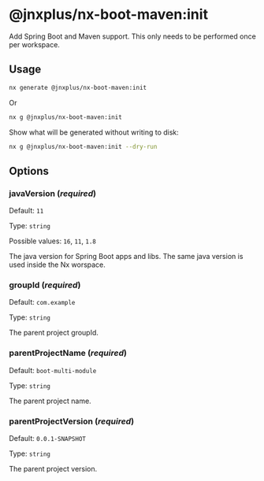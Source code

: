 # @jnxplus/nx-boot-maven:init

Add Spring Boot and Maven support. This only needs to be performed once per workspace.

## Usage

```bash
nx generate @jnxplus/nx-boot-maven:init
```

Or

```bash
nx g @jnxplus/nx-boot-maven:init
```

Show what will be generated without writing to disk:

```bash
nx g @jnxplus/nx-boot-maven:init --dry-run
```

## Options

### javaVersion (_**required**_)

Default: `11`

Type: `string`

Possible values: `16`, `11`, `1.8`

The java version for Spring Boot apps and libs. The same java version is used inside the Nx worspace.

### groupId (_**required**_)

Default: `com.example`

Type: `string`

The parent project groupId.

### parentProjectName (_**required**_)

Default: `boot-multi-module`

Type: `string`

The parent project name.

### parentProjectVersion (_**required**_)

Default: `0.0.1-SNAPSHOT`

Type: `string`

The parent project version.
